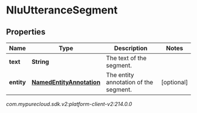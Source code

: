# NluUtteranceSegment


## Properties

| Name | Type | Description | Notes |
| ------------ | ------------- | ------------- | ------------- |
| **text** | **String** | The text of the segment. |  |
| **entity** | [**NamedEntityAnnotation**](NamedEntityAnnotation) | The entity annotation of the segment. |  [optional] |




_com.mypurecloud.sdk.v2:platform-client-v2:214.0.0_
